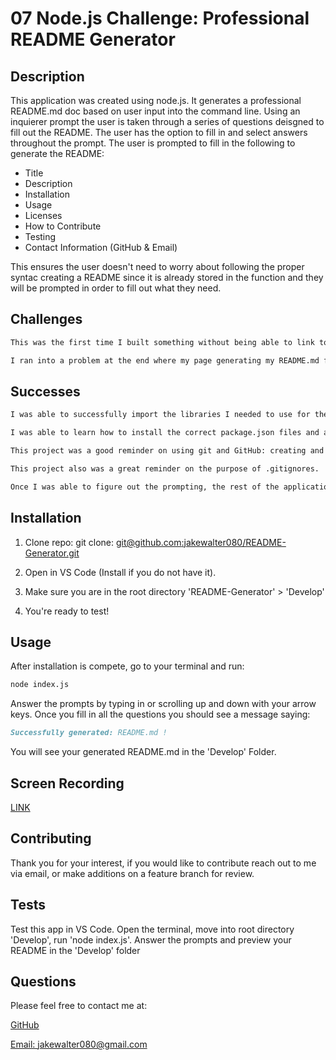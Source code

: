 # 07 Node.js Challenge: Professional README Generator

## Description


This application was created using node.js. It generates a professional README.md doc based on user input into the command line. Using an inquierer prompt the user is taken through a series of questions deisgned to fill out the README. The user has the option to fill in and select answers throughout the prompt. The user is prompted to fill in the following to generate the README:
- Title
- Description
- Installation
- Usage
- Licenses
- How to Contribute
- Testing
- Contact Information (GitHub & Email)

This ensures the user doesn't need to worry about following the proper syntac creating a README since it is already stored in the function and they will be prompted in order to fill out what they need.


## Challenges

```md
This was the first time I built something without being able to link to the internet and immediately view the additions/changes I made in the application. That was a learning curve while testing, when something crashed it was a little more difficult to go back and forth.

I ran into a problem at the end where my page generating my README.md file was only printing text. For example, the badge icons and links for licenses were not displaying correctly. I thought it was something wrong with the the functions where I created the badge and link, but it turned out to be the function generating the actual markdown. I had my Headers tabbed over too far, etc so the page wasn't displaying how it normally should. Once I corrected that, I was able to fix the smaller details that needed changing.
```

## Successes

```md
I was able to successfully import the libraries I needed to use for the inquirer.

I was able to learn how to install the correct package.json files and add the correct "type" into them.

This project was a good reminder on using git and GitHub: creating and cloning repositories, git add ., git add -A, git commit, and pushing frequently. 

This project also was a great reminder on the purpose of .gitignores.

Once I was able to figure out the prompting, the rest of the application came along quickly. I liked learning the different types of node inquirers and prompts.
```

## Installation

1. Clone repo: git clone: [git@github.com:jakewalter080/README-Generator.git](git@github.com:jakewalter080/README-Generator.git)

2. Open in VS Code (Install if you do not have it).

3. Make sure you are in the root directory 'README-Generator' > 'Develop'

4. You're ready to test!

## Usage

After installation is compete, go to your terminal and run:
```md
node index.js
```
Answer the prompts by typing in or scrolling up and down with your arrow keys. Once you fill in all the questions you should see a message saying:
```md
Successfully generated: README.md !
```

You will see your generated README.md in the 'Develop' Folder.

## Screen Recording

[LINK](https://drive.google.com/file/d/1WUzPk-BYhKuZda6RpcUhkuyCvMM54QBc/view?usp=drive_link)

## Contributing

Thank you for your interest, if you would like to contribute reach out to me via email, or make additions on a feature branch for review.

## Tests

Test this app in VS Code. Open the terminal, move into root directory 'Develop', run 'node index.js'. Answer the prompts and preview your README in the 'Develop' folder

## Questions

Please feel free to contact me at:

[GitHub](https://github.com/jakewalter080)

[Email: jakewalter080@gmail.com](https://jakewalter080@gmail.com)
